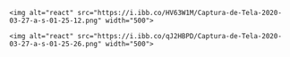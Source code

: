 <p align="center">
  
    <img alt="react" src="https://i.ibb.co/HV63W1M/Captura-de-Tela-2020-03-27-a-s-01-25-12.png" width="500">
 
</p>
<p align="end">
  
    <img alt="react" src="https://i.ibb.co/qJ2HBPD/Captura-de-Tela-2020-03-27-a-s-01-25-26.png" width="500">
 
</p>




